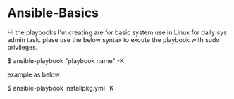 # Ansible-Basics

Hi the playbooks I'm creating are for basic system use in Linux for daily sys admin task.
plase use the below syntax to excute the playbook with sudo privileges.

$ ansible-playbook "playbook name" -K 

example as below

$ ansible-playbook installpkg.yml -K
